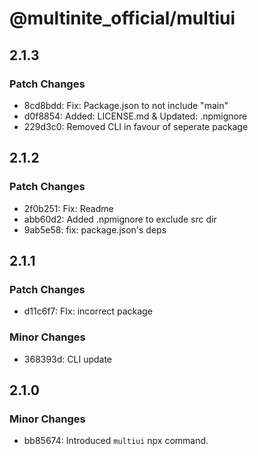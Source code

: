 # @multinite_official/multiui

## 2.1.3

### Patch Changes

- 8cd8bdd: Fix: Package.json to not include "main"
- d0f8854: Added: LICENSE.md & Updated: .npmignore
- 229d3c0: Removed CLI in favour of seperate package

## 2.1.2

### Patch Changes

- 2f0b251: Fix: Readme
- abb60d2: Added .npmignore to exclude src dir
- 9ab5e58: fix: package.json's deps

## 2.1.1

### Patch Changes

- d11c6f7: FIx: incorrect package


### Minor Changes

- 368393d: CLI update

## 2.1.0

### Minor Changes

- bb85674: Introduced `multiui` npx command.
